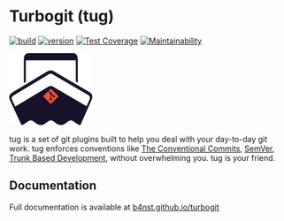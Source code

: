 <!-- omit in toc -->
# Turbogit (tug)

[![build](https://github.com/b4nst/turbogit/workflows/Go/badge.svg)](https://github.com/b4nst/turbogit/actions?query=workflow%3AGo)
[![version](https://img.shields.io/github/v/release/b4nst/turbogit?include_prereleases&label=latest&logo=ferrari)](https://github.com/b4nst/turbogit/releases/latest)
[![Test Coverage](https://api.codeclimate.com/v1/badges/5173f55b5e67109d3ca5/test_coverage)](https://codeclimate.com/github/b4nst/turbogit/test_coverage)
[![Maintainability](https://api.codeclimate.com/v1/badges/5173f55b5e67109d3ca5/maintainability)](https://codeclimate.com/github/b4nst/turbogit/maintainability)

![logo](assets/tu_logo.png)

tug is a set of git plugins built to help you deal with your day-to-day git work.
tug enforces conventions like [The Conventional Commits](https://www.conventionalcommits.org/en/v1.0.0/), [SemVer](https://semver.org/), [Trunk Based Development](https://trunkbaseddevelopment.com),
without overwhelming you.
tug is your friend.

## Documentation

Full documentation is available at [b4nst.github.io/turbogit](https://b4nst.github.io/turbogit)
